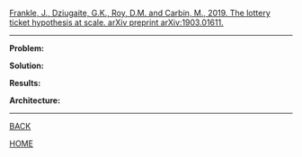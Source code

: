 [Frankle, J., Dziugaite, G.K., Roy, D.M. and Carbin, M., 2019. The lottery ticket hypothesis at scale. arXiv preprint arXiv:1903.01611.](https://openreview.net/pdf\?id\=rJl-b3RcF7)

---

**Problem:**

**Solution:**

**Results:**

**Architecture:**

---

[BACK](../index.md)

[HOME](../../../index.md)